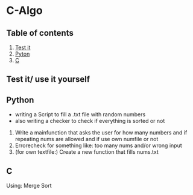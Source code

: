 # C-Algo
## Table of contents
1. [Test it](##-Test_it/_use_it_youself)
2. [Pyton](##-Python)
3. [C](##-C)

## Test it/ use it yourself

## Python
- writing a Script to fill a .txt file with random numbers
- also writing a checker to check if everything is sorted or not
1. Write a mainfunction that asks the user for how many numbers and if repeating nums are allowed and if use own numfile or not
2. Errorecheck for something like: too many nums and/or wrong input
3. (for own textfile:) Create a new function that fills nums.txt

## C
Using: Merge Sort
